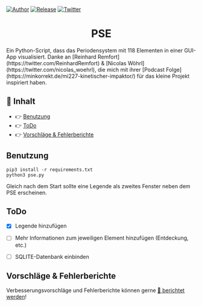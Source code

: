 [![Author](https://img.shields.io/badge/author-Pulsar7-lightgrey.svg?colorB=9900cc&style=flat-square)](https://github.com/Pulsar7)
[![Release](https://img.shields.io/github/release/dmhendricks/file-icon-vectors.svg?style=flat-square)](https://github.com/Pulsar7/PSE/releases)
[![Twitter](https://img.shields.io/twitter/url/https/github.com/dmhendricks/file-icon-vectors.svg?style=social)](https://twitter.com/SevenPulsar)

<div style="text-align: center;">
    <h1>PSE</h1>
</div>
Ein Python-Script, dass das Periodensystem mit 118 Elementen in einer GUI-App visualisiert.
Danke an [Reinhard Remfort](https://twitter.com/ReinhardRemfort) & [Nicolas Wöhrl](https://twitter.com/nicolas_woehrl), die mich mit ihrer [Podcast Folge](https://minkorrekt.de/mi227-kinetischer-impaktor/) für das kleine Projekt inspiriert haben.

## :pushpin: Inhalt

* :point_right: [Benutzung](#benutzung)
* :point_right: [ToDo](#ToDo)
* :point_right: [Vorschläge & Fehlerberichte](#vorschläge--fehlerberichte)


## Benutzung

    pip3 install -r requirements.txt
    python3 pse.py

Gleich nach dem Start sollte eine Legende als zweites Fenster neben dem PSE erscheinen.

## ToDo
- [x] Legende hinzufügen
- [ ] Mehr Informationen zum jeweiligen Element hinzufügen (Entdeckung, etc.)
- [ ] SQLITE-Datenbank einbinden


## Vorschläge & Fehlerberichte

Verbesserungsvorschläge und Fehlerberichte können gerne [:link: berichtet werden](https://github.com/Pulsar7/PSE/issues)!